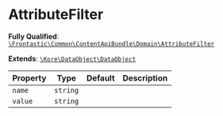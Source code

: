 #  AttributeFilter

**Fully Qualified**: [`\Frontastic\Common\ContentApiBundle\Domain\AttributeFilter`](../../../../src/php/ContentApiBundle/Domain/AttributeFilter.php)

**Extends**: [`\Kore\DataObject\DataObject`](https://github.com/kore/DataObject)

Property|Type|Default|Description
--------|----|-------|-----------
`name`|`string`||
`value`|`string`||

